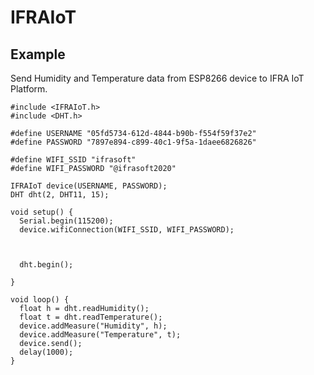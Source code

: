 # IFRAIoT


## Example
Send Humidity and Temperature data from ESP8266 device to IFRA IoT Platform. 
```
#include <IFRAIoT.h>
#include <DHT.h>

#define USERNAME "05fd5734-612d-4844-b90b-f554f59f37e2"
#define PASSWORD "7897e894-c899-40c1-9f5a-1daee6826826"

#define WIFI_SSID "ifrasoft"
#define WIFI_PASSWORD "@ifrasoft2020"

IFRAIoT device(USERNAME, PASSWORD);
DHT dht(2, DHT11, 15);

void setup() {
  Serial.begin(115200);
  device.wifiConnection(WIFI_SSID, WIFI_PASSWORD);



  dht.begin();

}

void loop() {
  float h = dht.readHumidity();
  float t = dht.readTemperature();
  device.addMeasure("Humidity", h);
  device.addMeasure("Temperature", t);
  device.send();
  delay(1000);
}
```
